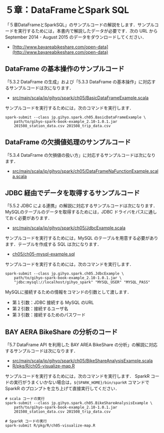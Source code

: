 # ５章：DataFrameとSpark SQL

「５章DataFrameとSparkSQL」のサンプルコードの解説をします．サンプルコードを実行するためには，本書内で解説したデータが必要です．次の URL から September 2014 - August 2015 のデータをダウンロードしてください．

- [http://www.bayareabikeshare.com/open-data](http://www.bayareabikeshare.com/open-data)

## DataFrame の基本操作のサンプルコード

「5.3.2 DataFrame の生成」および「5.3.3 DataFrame の基本操作」に対応するサンプルコードは次になります．
- [src/main/scala/jp/gihyo/spark/ch05/BasicDataFrameExample.scala](https://github.com/yu-iskw/gihyo-spark-book-example/blob/master/src/main/scala/jp/gihyo/spark/ch05/BasicDataFrameExample.scala)

サンプルコードを実行するためには，次のコマンドを実行します．
```shell
spark-submit --class jp.gihyo.spark.ch05.BasicDataFrameExample \
    path/to/gihyo-spark-book-example_2.10-1.0.1.jar
    201508_station_data.csv 201508_trip_data.csv
```

## DataFrame の欠損値処理のサンプルコード
「5.3.4 DataFrame の欠損値の扱い方」に対応するサンプルコードは次になります．
- [src/main/scala/jp/gihyo/spark/ch05/DataFrameNaFunctionExample.scala.scala](https://github.com/yu-iskw/gihyo-spark-book-example/blob/master/src/main/scala/jp/gihyo/spark/ch05/DataFrameNaFunctionExample.scala)

## JDBC 経由でデータを取得するサンプルコード
「5.5.2 JDBC による連携」の解説に対応するサンプルコードは次になります．
MySQLのテーブルのデータを取得するためには，JDBC ドライバをパスに通しておく必要があります．
- [src/main/scala/jp/gihyo/spark/ch05/JdbcExample.scala](https://github.com/yu-iskw/gihyo-spark-book-example/blob/master/src/main/scala/jp/gihyo/spark/ch05/JdbcExample.scala)

サンプルコードを実行するためには，MySQL のテーブルを用意する必要があります．テーブルを作成する SQL は次になります．
- [ch05/ch05-mysql-example.sql](https://github.com/yu-iskw/gihyo-spark-book-example/blob/master/ch05/ch05-mysql-example.sql)

サンプルコードを実行するためには，次のコマンドを実行します．
```shell
spark-submit --class jp.gihyo.spark.ch05.JdbcExample \
    path/to/gihyo-spark-book-example_2.10-1.0.1.jar \
    "jdbc:mysql://localhost/gihyo_spark" "MYSQL_USER" "MYSQL_PASS"
```

MySQLに接続するための情報をコマンドの引数として渡します．
- 第１引数：JDBC 接続する MySQL のURL
- 第２引数：接続するユーザ名
- 第３引数：接続するためのパスワード

## BAY AERA BikeShare の分析のコード
「5.7 DataFrame API を利用した BAY AREA BikeShare の分析」の解説に対応するサンプルコードは次になります．

- [src/main/scala/jp/gihyo/spark/ch05/BikeShareAnalysisExample.scala](https://github.com/yu-iskw/gihyo-spark-book-example/blob/master/src/main/scala/jp/gihyo/spark/ch05/BikeShareAnalysisExample.scala)
- [R/pkg/R/ch05-visualize-map.R](https://github.com/yu-iskw/gihyo-spark-book-example/blob/master/R/pkg/R/ch05-visualize-map.R)

サンプルコードを実行するためには，次のコマンドを実行します．
SparkR コードの実行がうまくいかない場合は，`${SPARK_HOME}/bin/sparkR` コマンドで SparkR のプロンプトを立ち上げて直接実行してください．
```shell
# scala コードの実行
spark-submit --class jp.gihyo.spark.ch05.BikeShareAnalysisExample \
    path/to/gihyo-spark-book-example_2.10-1.0.1.jar
    201508_station_data.csv 201508_trip_data.csv

# SparkR コードの実行
spark-submit R/pkg/R/ch05-visualize-map.R
```
